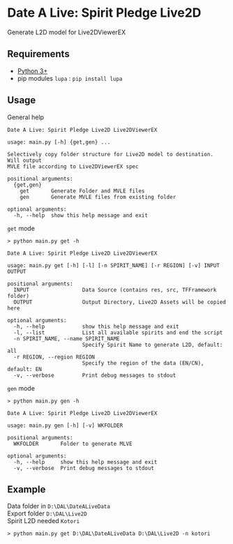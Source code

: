 # Date A Live: Spirit Pledge Live2D

Generate L2D model for Live2DViewerEX

## Requirements

- [Python 3+](https://www.python.org/downloads/)
- pip modules `lupa` : `pip install lupa`

## Usage

General help

```
Date A Live: Spirit Pledge Live2D Live2DViewerEX

usage: main.py [-h] {get,gen} ...

Selectively copy folder structure for Live2D model to destination. Will output
MVLE file according to Live2DViewerEX spec

positional arguments:
  {get,gen}
    get       Generate Folder and MVLE files
    gen       Generate MVLE files from existing folder

optional arguments:
  -h, --help  show this help message and exit
```

`get` mode

```
> python main.py get -h

Date A Live: Spirit Pledge Live2D Live2DViewerEX

usage: main.py get [-h] [-l] [-n SPIRIT_NAME] [-r REGION] [-v] INPUT OUTPUT

positional arguments:
  INPUT                 Data Source (contains res, src, TFFramework folder)
  OUTPUT                Output Directory, Live2D Assets will be copied here

optional arguments:
  -h, --help            show this help message and exit
  -l, --list            List all available spirits and end the script
  -n SPIRIT_NAME, --name SPIRIT_NAME
                        Specify Spirit Name to generate L2D, default: all
  -r REGION, --region REGION
                        Specify the region of the data (EN/CN), default: EN
  -v, --verbose         Print debug messages to stdout
```

`gen` mode

```
> python main.py gen -h

Date A Live: Spirit Pledge Live2D Live2DViewerEX

usage: main.py gen [-h] [-v] WKFOLDER

positional arguments:
  WKFOLDER       Folder to generate MLVE

optional arguments:
  -h, --help     show this help message and exit
  -v, --verbose  Print debug messages to stdout
```

## Example

Data folder in `D:\DAL\DateALiveData`  
Export folder `D:\DAL\Live2D`  
Spirit L2D needed `Kotori`

```
> python main.py get D:\DAL\DateALiveData D:\DAL\Live2D -n kotori
```
